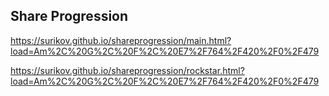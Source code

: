 ## Share Progression

https://surikov.github.io/shareprogression/main.html?load=Am%2C%20G%2C%20F%2C%20E7%2F764%2F420%2F0%2F479

https://surikov.github.io/shareprogression/rockstar.html?load=Am%2C%20G%2C%20F%2C%20E7%2F764%2F420%2F0%2F479

